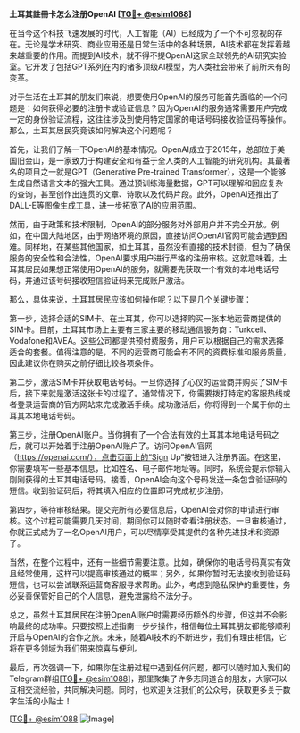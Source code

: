 **土耳其註冊卡怎么注册OpenAI [[TG💪+ @esim1088](https://t.me/s/esim1088)]**

在当今这个科技飞速发展的时代，人工智能（AI）已经成为了一个不可忽视的存在。无论是学术研究、商业应用还是日常生活中的各种场景，AI技术都在发挥着越来越重要的作用。而提到AI技术，就不得不提OpenAI这家全球领先的AI研究实验室。它开发了包括GPT系列在内的诸多顶级AI模型，为人类社会带来了前所未有的变革。

对于生活在土耳其的朋友们来说，想要使用OpenAI的服务可能首先面临的一个问题是：如何获得必要的注册卡或验证信息？因为OpenAI的服务通常需要用户完成一定的身份验证流程，这往往涉及到使用特定国家的电话号码接收验证码等操作。那么，土耳其居民究竟该如何解决这个问题呢？

首先，让我们了解一下OpenAI的基本情况。OpenAI成立于2015年，总部位于美国旧金山，是一家致力于构建安全和有益于全人类的人工智能的研究机构。其最著名的项目之一就是GPT（Generative Pre-trained Transformer），这是一个能够生成自然语言文本的强大工具。通过预训练海量数据，GPT可以理解和回应复杂的查询，甚至创作出连贯的文章、诗歌以及代码片段。此外，OpenAI还推出了DALL-E等图像生成工具，进一步拓宽了AI的应用范围。

然而，由于政策和技术限制，OpenAI的部分服务对外部用户并不完全开放。例如，在中国大陆地区，由于网络环境的原因，直接访问OpenAI官网可能会遇到困难。同样地，在某些其他国家，如土耳其，虽然没有直接的技术封锁，但为了确保服务的安全性和合法性，OpenAI要求用户进行严格的注册审核。这就意味着，土耳其居民如果想正常使用OpenAI的服务，就需要先获取一个有效的本地电话号码，并通过该号码接收短信验证码来完成账户激活。

那么，具体来说，土耳其居民应该如何操作呢？以下是几个关键步骤：

第一步，选择合适的SIM卡。在土耳其，你可以选择购买一张本地运营商提供的SIM卡。目前，土耳其市场上主要有三家主要的移动通信服务商：Turkcell、Vodafone和AVEA。这些公司都提供预付费服务，用户可以根据自己的需求选择适合的套餐。值得注意的是，不同的运营商可能会有不同的资费标准和服务质量，因此建议你在购买之前仔细比较各项条件。

第二步，激活SIM卡并获取电话号码。一旦你选择了心仪的运营商并购买了SIM卡后，接下来就是激活这张卡的过程了。通常情况下，你需要拨打特定的客服热线或者登录运营商的官方网站来完成激活手续。成功激活后，你将得到一个属于你的土耳其本地电话号码。

第三步，注册OpenAI账户。当你拥有了一个合法有效的土耳其本地电话号码之后，就可以开始着手注册OpenAI账户了。访问OpenAI官网（https://openai.com/），点击页面上的“Sign Up”按钮进入注册界面。在这里，你需要填写一些基本信息，比如姓名、电子邮件地址等。同时，系统会提示你输入刚刚获得的土耳其电话号码。接着，OpenAI会向这个号码发送一条包含验证码的短信。收到验证码后，将其填入相应的位置即可完成初步注册。

第四步，等待审核结果。提交完所有必要信息后，OpenAI会对你的申请进行审核。这个过程可能需要几天时间，期间你可以随时查看注册状态。一旦审核通过，你就正式成为了一名OpenAI用户，可以尽情享受其提供的各种先进技术和资源了。

当然，在整个过程中，还有一些细节需要注意。比如，确保你的电话号码真实有效且经常使用，这样可以提高审核通过的概率；另外，如果你暂时无法接收到验证码短信，也可以尝试联系运营商客服寻求帮助。此外，考虑到隐私保护的重要性，务必妥善保管好自己的个人信息，避免泄露给不法分子。

总之，虽然土耳其居民在注册OpenAI账户时需要经历额外的步骤，但这并不会影响最终的成功率。只要按照上述指南一步步操作，相信每位土耳其朋友都能够顺利开启与OpenAI的合作之旅。未来，随着AI技术的不断进步，我们有理由相信，它将在更多领域为我们带来惊喜与便利。

最后，再次强调一下，如果你在注册过程中遇到任何问题，都可以随时加入我们的Telegram群组[[TG💪+ @esim1088](https://t.me/s/esim1088)]，那里聚集了许多志同道合的朋友，大家可以互相交流经验，共同解决问题。同时，也欢迎关注我们的公众号，获取更多关于数字生活的小贴士！

[[TG💪+ @esim1088](https://t.me/s/esim1088) ![Image](https://i.postimg.cc/4NQfJmqS/Snipaste-2025-05-13-00-14-12.png)]